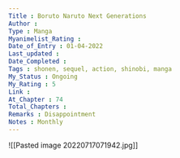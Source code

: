```yaml
---
Title : Boruto Naruto Next Generations
Author : 
Type : Manga
Myanimelist_Rating : 
Date_of_Entry : 01-04-2022
Last_updated : 
Date_Completed : 
Tags : shonen, sequel, action, shinobi, manga
My_Status : Ongoing
My_Rating : 5
Link : 
At_Chapter : 74
Total_Chapters : 
Remarks : Disappointment
Notes : Monthly
---
```

![[Pasted image 20220717071942.jpg]]